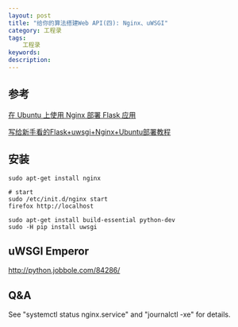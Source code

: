 ```yaml
---
layout: post
title: "给你的算法搭建Web API(四): Nginx、uWSGI"
category: 工程录
tags: 
    工程录
keywords: 
description: 
---
```


## 参考

[在 Ubuntu 上使用 Nginx 部署 Flask 应用](http://python.jobbole.com/84286/)


[写给新手看的Flask+uwsgi+Nginx+Ubuntu部署教程 ](http://www.cnblogs.com/knarfeh/p/5616515.html)


## 安装

```
sudo apt-get install nginx

# start
sudo /etc/init.d/nginx start
firefox http://localhost

sudo apt-get install build-essential python-dev
sudo -H pip install uwsgi

```


## uWSGI Emperor

http://python.jobbole.com/84286/



## Q&A
See "systemctl status nginx.service" and "journalctl -xe" for details.


